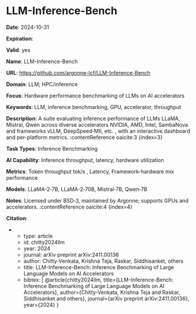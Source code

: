 # LLM-Inference-Bench

**Date**: 2024-10-31

**Expiration**: 

**Valid**: yes

**Name**: LLM-Inference-Bench

**URL**: https://github.com/argonne-lcf/LLM-Inference-Bench

**Domain**: LLM; HPC/inference

**Focus**: Hardware performance benchmarking of LLMs on AI accelerators

**Keywords**: LLM, inference benchmarking, GPU, accelerator, throughput

**Description**: A suite evaluating inference performance of LLMs  LLaMA, Mistral, Qwen  across diverse accelerators  NVIDIA, AMD, Intel, SambaNova  and frameworks  vLLM, DeepSpeed‑MII, etc. , with an interactive dashboard and per-platform metrics. :contentReference oaicite:3 {index=3} 

**Task Types**: Inference Benchmarking

**AI Capability**: Inference throughput, latency, hardware utilization

**Metrics**: Token throughput  tok/s , Latency, Framework-hardware mix performance

**Models**: LLaMA-2‑7B, LLaMA-2‑70B, Mistral‑7B, Qwen‑7B

**Notes**: Licensed under BSD‑3, maintained by Argonne; supports GPUs and accelerators. :contentReference oaicite:4 {index=4}

**Citation**:

-
  - type: article
  - id: chitty2024llm
  - year: 2024
  - journal: arXiv preprint arXiv:2411.00136
  - author: Chitty-Venkata, Krishna Teja, Raskar, Siddhisanket, others
  - title: LLM-Inference-Bench: Inference Benchmarking of Large Language Models on AI Accelerators
  - bibtex: |
      @article{chitty2024llm,
        title={LLM-Inference-Bench: Inference Benchmarking of Large Language Models on AI Accelerators},
        author={Chitty-Venkata, Krishna Teja and Raskar, Siddhisanket and others},
        journal={arXiv preprint arXiv:2411.00136},
        year={2024}
      }

